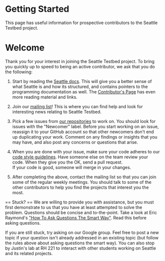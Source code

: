 # Getting Started

This page has useful information for prospective contributors to the Seattle 
Testbed project.

# Welcome
Thank you for your interest in joining the Seattle Testbed project.  To bring 
you quickly up to speed to being an active contributor, we ask that you do 
the following:

 1. Start by reading the [Seattle docs](../README.md). This will give you a 
 better sense of what Seattle is and how its structured, and contains pointers 
 to the programming documentation as well. The [Contributor's Page](ContributorsPage.md) 
has even more reading material and links.

 2. Join our [mailing list](https://groups.google.com/forum/?hl=en#!forum/seattle-devel)!
 This is where you can find help and look for interesting news relating to 
 Seattle Testbed.

 3. Pick a few issues from [our repositories](https://github.com/SeattleTestbed) 
 to work on.  You should look for issues with the "Newcomer" label.  Before you 
 start working on an issue, reassign it to your GitHub account so that other 
 newcomers don't end up duplicating your work.  Comment on any findings or 
 insights that you may have, and also post any concerns or questions that arise.  
 
 4. When you are done with your issue, make sure your code adheres to our 
 [code style guidelines](WebCodingStyle.md).  Have someone else on 
 the team review your code.  When they give you the OK, send a pull request.  
 If your code is good, someone will merge in your changes.

 5. After completing the above, contact the mailing list so that you can join 
 some of the regular weekly meetings.  You should talk to some of the other 
 contributors to help you find the projects that interest you the most.


== Stuck? ==
We are willing to provide you with assistance, but you must first demonstrate 
to us that you have at least attempted to solve the problem.  Questions should 
be concise and to-the-point.  Take a look at Eric Raymond's 
["How To Ask Questions The Smart Way"](http://www.catb.org/esr/faqs/smart-questions.html). 
Read this before asking questions.

If you are still stuck, try asking on our Google group.  Feel free to post 
a new topic if your question isn't already addressed in an existing topic 
(but follow the rules above about asking questions the smart way).  You can 
also stop by Justin's lab at RH 221 to interact with other students working on 
Seattle and its related projects.
